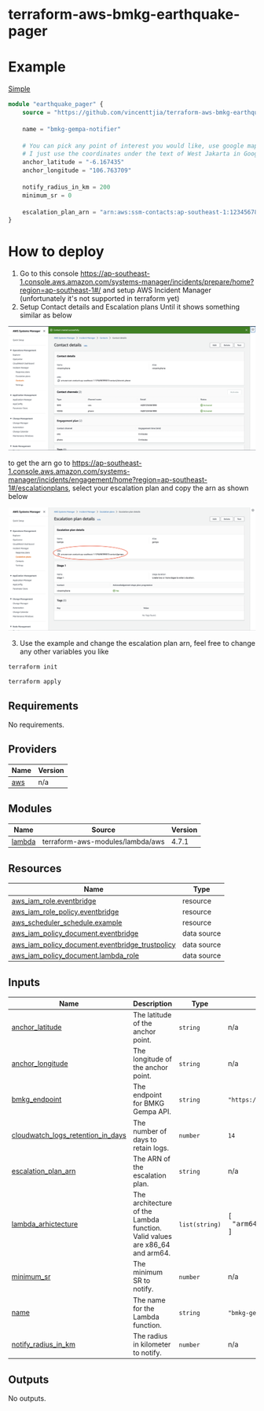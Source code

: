 # terraform-aws-bmkg-earthquake-pager

# Example
[Simple](./examples/)

```terraform
module "earthquake_pager" {
    source = "https://github.com/vincenttjia/terraform-aws-bmkg-earthquake-pager?ref=v0.0.2"

    name = "bmkg-gempa-notifier"

    # You can pick any point of interest you would like, use google maps to get the coordinates.
    # I just use the coordinates under the text of West Jakarta in Google maps.
    anchor_latitude = "-6.167435"
    anchor_longitude = "106.763709"

    notify_radius_in_km = 200
    minimum_sr = 0

    escalation_plan_arn = "arn:aws:ssm-contacts:ap-southeast-1:123456789012:contact/gempa"
}
```

# How to deploy

1. Go to this console https://ap-southeast-1.console.aws.amazon.com/systems-manager/incidents/prepare/home?region=ap-southeast-1#/ and setup AWS Incident Manager (unfortunately it's not supported in terraform yet)
2. Setup Contact details and Escalation plans
Until it shows something similar as below

![Contact details](https://github.com/vincenttjia/terraform-aws-bmkg-earthquake-pager/blob/master/images/contactDetails.png?raw=true)

to get the arn go to https://ap-southeast-1.console.aws.amazon.com/systems-manager/incidents/engagement/home?region=ap-southeast-1#/escalationplans, select your escalation plan and copy the arn as shown below

![Escalation plan](https://github.com/vincenttjia/terraform-aws-bmkg-earthquake-pager/blob/master/images/escalationPlan.png?raw=true)

3. Use the example and change the escalation plan arn, feel free to change any other variables you like

```
terraform init
```

```
terraform apply
```

<!-- BEGINNING OF PRE-COMMIT-TERRAFORM DOCS HOOK -->
## Requirements

No requirements.

## Providers

| Name | Version |
|------|---------|
| <a name="provider_aws"></a> [aws](#provider\_aws) | n/a |

## Modules

| Name | Source | Version |
|------|--------|---------|
| <a name="module_lambda"></a> [lambda](#module\_lambda) | terraform-aws-modules/lambda/aws | 4.7.1 |

## Resources

| Name | Type |
|------|------|
| [aws_iam_role.eventbridge](https://registry.terraform.io/providers/hashicorp/aws/latest/docs/resources/iam_role) | resource |
| [aws_iam_role_policy.eventbridge](https://registry.terraform.io/providers/hashicorp/aws/latest/docs/resources/iam_role_policy) | resource |
| [aws_scheduler_schedule.example](https://registry.terraform.io/providers/hashicorp/aws/latest/docs/resources/scheduler_schedule) | resource |
| [aws_iam_policy_document.eventbridge](https://registry.terraform.io/providers/hashicorp/aws/latest/docs/data-sources/iam_policy_document) | data source |
| [aws_iam_policy_document.eventbridge_trustpolicy](https://registry.terraform.io/providers/hashicorp/aws/latest/docs/data-sources/iam_policy_document) | data source |
| [aws_iam_policy_document.lambda_role](https://registry.terraform.io/providers/hashicorp/aws/latest/docs/data-sources/iam_policy_document) | data source |

## Inputs

| Name | Description | Type | Default | Required |
|------|-------------|------|---------|:--------:|
| <a name="input_anchor_latitude"></a> [anchor\_latitude](#input\_anchor\_latitude) | The latitude of the anchor point. | `string` | n/a | yes |
| <a name="input_anchor_longitude"></a> [anchor\_longitude](#input\_anchor\_longitude) | The longitude of the anchor point. | `string` | n/a | yes |
| <a name="input_bmkg_endpoint"></a> [bmkg\_endpoint](#input\_bmkg\_endpoint) | The endpoint for BMKG Gempa API. | `string` | `"https://data.bmkg.go.id/DataMKG/TEWS/autogempa.json"` | no |
| <a name="input_cloudwatch_logs_retention_in_days"></a> [cloudwatch\_logs\_retention\_in\_days](#input\_cloudwatch\_logs\_retention\_in\_days) | The number of days to retain logs. | `number` | `14` | no |
| <a name="input_escalation_plan_arn"></a> [escalation\_plan\_arn](#input\_escalation\_plan\_arn) | The ARN of the escalation plan. | `string` | n/a | yes |
| <a name="input_lambda_arhictecture"></a> [lambda\_arhictecture](#input\_lambda\_arhictecture) | The architecture of the Lambda function. Valid values are x86\_64 and arm64. | `list(string)` | <pre>[<br>  "arm64"<br>]</pre> | no |
| <a name="input_minimum_sr"></a> [minimum\_sr](#input\_minimum\_sr) | The minimum SR to notify. | `number` | n/a | yes |
| <a name="input_name"></a> [name](#input\_name) | The name for the Lambda function. | `string` | `"bmkg-gempa-notifier"` | no |
| <a name="input_notify_radius_in_km"></a> [notify\_radius\_in\_km](#input\_notify\_radius\_in\_km) | The radius in kilometer to notify. | `number` | n/a | yes |

## Outputs

No outputs.
<!-- END OF PRE-COMMIT-TERRAFORM DOCS HOOK -->
